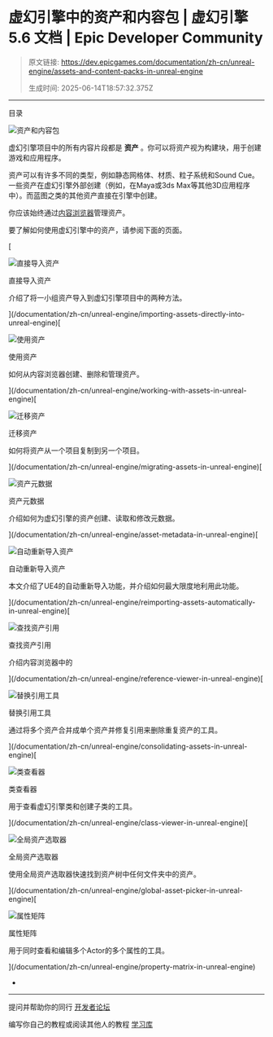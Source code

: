 # 虚幻引擎中的资产和内容包 | 虚幻引擎 5.6 文档 | Epic Developer Community

> 原文链接: https://dev.epicgames.com/documentation/zh-cn/unreal-engine/assets-and-content-packs-in-unreal-engine
> 
> 生成时间: 2025-06-14T18:57:32.375Z

---

目录

![资产和内容包](https://dev.epicgames.com/community/api/documentation/image/3ae12055-fd9d-42c7-9eda-d422f360b656?resizing_type=fill&width=1920&height=335)

虚幻引擎项目中的所有内容片段都是 **资产** 。你可以将资产视为构建块，用于创建游戏和应用程序。

资产可以有许多不同的类型，例如静态网格体、材质、粒子系统和Sound Cue。一些资产在虚幻引擎外部创建（例如，在Maya或3ds Max等其他3D应用程序中）。而蓝图之类的其他资产直接在引擎中创建。

你应该始终通过[内容浏览器](/documentation/zh-cn/unreal-engine/content-browser-in-unreal-engine)管理资产。

要了解如何使用虚幻引擎中的资产，请参阅下面的页面。

[

![直接导入资产](https://d1iv7db44yhgxn.cloudfront.net/documentation/images/0b9f6365-6037-4eae-9fd8-d86b094ded0a/topic-importing-assets-directly.png)

直接导入资产

介绍了将一小组资产导入到虚幻引擎项目中的两种方法。





](/documentation/zh-cn/unreal-engine/importing-assets-directly-into-unreal-engine)[

![使用资产](https://d1iv7db44yhgxn.cloudfront.net/documentation/images/10d12658-de58-4518-9ad8-ca11ae3eaf0c/topic-working-with-assets.png)

使用资产

如何从内容浏览器创建、删除和管理资产。





](/documentation/zh-cn/unreal-engine/working-with-assets-in-unreal-engine)[

![迁移资产](https://d1iv7db44yhgxn.cloudfront.net/documentation/images/d5ce001c-7a43-4d78-8a97-1915e02e8ed8/topic-migrating-assets.png)

迁移资产

如何将资产从一个项目复制到另一个项目。





](/documentation/zh-cn/unreal-engine/migrating-assets-in-unreal-engine)[

![资产元数据](https://d1iv7db44yhgxn.cloudfront.net/documentation/images/97f2053b-2b26-4c64-87f1-266c97787f4e/asset-metadata-banner.png)

资产元数据

介绍如何为虚幻引擎的资产创建、读取和修改元数据。





](/documentation/zh-cn/unreal-engine/asset-metadata-in-unreal-engine)[

![自动重新导入资产](https://d1iv7db44yhgxn.cloudfront.net/documentation/images/ca219ab1-1896-41ae-bfab-95e9f21056db/topic-reimporting-assets-automatically.png)

自动重新导入资产

本文介绍了UE4的自动重新导入功能，并介绍如何最大限度地利用此功能。





](/documentation/zh-cn/unreal-engine/reimporting-assets-automatically-in-unreal-engine)[

![查找资产引用](https://d1iv7db44yhgxn.cloudfront.net/documentation/images/f13c04aa-9b4b-4226-9202-24879ea67649/topic-finding-asset-references.png)

查找资产引用

介绍内容浏览器中的





](/documentation/zh-cn/unreal-engine/reference-viewer-in-unreal-engine)[

![替换引用工具](https://d1iv7db44yhgxn.cloudfront.net/documentation/images/a605cfd3-8bf0-47e4-95d2-d1b88fc1c486/topic-consolidating-assets.png)

替换引用工具

通过将多个资产合并成单个资产并修复引用来删除重复资产的工具。





](/documentation/zh-cn/unreal-engine/consolidating-assets-in-unreal-engine)[

![类查看器](https://d1iv7db44yhgxn.cloudfront.net/documentation/images/91f27949-2b5e-4b2e-b7f5-ede02a9ee307/topic-class-viewer.png)

类查看器

用于查看虚幻引擎类和创建子类的工具。





](/documentation/zh-cn/unreal-engine/class-viewer-in-unreal-engine)[

![全局资产选取器](https://d1iv7db44yhgxn.cloudfront.net/documentation/images/795a36ba-3690-4c69-81ca-c0b120a247c3/placeholder_topic.png)

全局资产选取器

使用全局资产选取器快速找到资产树中任何文件夹中的资产。





](/documentation/zh-cn/unreal-engine/global-asset-picker-in-unreal-engine)[

![属性矩阵](https://d1iv7db44yhgxn.cloudfront.net/documentation/images/fab26b8f-bd3b-4b06-ad5c-ec90a39ceec1/topic-image.png)

属性矩阵

用于同时查看和编辑多个Actor的多个属性的工具。





](/documentation/zh-cn/unreal-engine/property-matrix-in-unreal-engine)

-   [](https://dev.epicgames.com/community/search)

* * *

提问并帮助你的同行 [开发者论坛](https://forums.unrealengine.com/categories?tag=unreal-engine)

编写你自己的教程或阅读其他人的教程 [学习库](https://dev.epicgames.com/community/unreal-engine/learning)